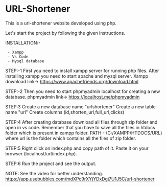 # URL-Shortener
This is a url-shortener website developed using php.

Let's start the project by following the given instructions.

INSTALLATION:-

     - Xampp
     - Vs Code
     - Mysql database
    
STEP:-1 First you need to install xampp server for running php files. After installing xampp you need to start apache and mysql server. Xampp download link-> https://www.apachefriends.org/download.html

STEP:-2 Then you need to start phpmyadmin localhost for creating a new database. phpmyadmin link-> https://localhost.me/phpmyadmin

STEP:3 Create a new database name "urlshortener" Create a new table name "url" Create columns (id,shorten_url,full_url,clicks)

STEP:4 After creating database download all files through zip folder and open in vs code. Remember that you have to save all the files in htdocs folder which is present in xampp folder. PATH:- (C:/XAMPP/HTDOCS/URL) where url is the folder which contains all the files of zip folder.

STEP:5 Right click on index.php and copy path of it. Paste it on your browser (localhost/url/index.php).

STEP:6 Run the project and see the output.

NOTE: See the video for better understanding. https://app.usebubbles.com/mdXPc9rXYjYDxDgj7U1J5C/url-shortener
